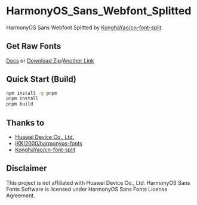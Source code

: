 # HarmonyOS_Sans_Webfont_Splitted

HarmonyOS Sans Webfont Splitted by [KonghaYao/cn-font-split](https://github.com/KonghaYao/cn-font-split/tree/release/packages/ffi-js).

## Get Raw Fonts

[Docs](https://developer.huawei.com/consumer/cn/doc/design-guides/font-0000001828772001#section55510217189) or [Download Zip](https://developer.huawei.com/images/download/next/HarmonyOS-Sans-v2.zip)/[Another Link](https://alliance-communityfile-drcn.dbankcdn.com/FileServer/getFile/cmtyManage/011/111/111/0000000000011111111.20250923104318.11664078982054632530113858317517:50001231000000:2800:C0DB7AC2067D28B96607BC0D598A48EAF74CA1B7D936B819A36F67CB6E071F30.zip?needInitFileName=true)

## Quick Start (Build)

```sh
npm install -g pnpm
pnpm install
pnpm build
```

## Thanks to

-   [Huawei Device Co., Ltd.](https://www.huawei.com/)
-   [IKKI2000/harmonyos-fonts](https://github.com/IKKI2000/harmonyos-fonts)
-   [KonghaYao/cn-font-split](https://github.com/KonghaYao/cn-font-split)

## Disclaimer

This project is not affiliated with Huawei Device Co., Ltd. HarmonyOS Sans Fonts Software is licensed under HarmonyOS Sans Fonts License Agreement.
